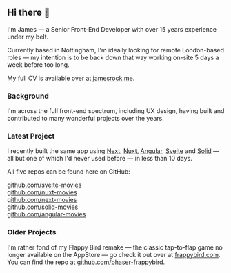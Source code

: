 ## Hi there 👋

I'm James — a Senior Front-End Developer with over 15 years experience under my belt. 

Currently based in Nottingham, I'm ideally looking for remote London-based roles — my intention is to be back down that way working on-site 5 days a week before too long.

My full CV is available over at [jamesrock.me](jamesrock.me). 

### Background

I'm across the full front-end spectrum, including UX design, having built and contributed to many wonderful projects over the years.

### Latest Project

I recently built the same app using [Next](https://nextjs.org), [Nuxt](https://nuxt.com), [Angular](https://angular.dev), [Svelte](https://svelte.dev) and [Solid](https://docs.solidjs.com) — all but one of which I'd never used before — in less than 10 days. 

All five repos can be found here on GitHub:

[github.com/svelte-movies](https://github.com/jamesrock/svelte-movies)  
[github.com/nuxt-movies](https://github.com/jamesrock/nuxt-movies)  
[github.com/next-movies](https://github.com/jamesrock/nextjs-movies)  
[github.com/solid-movies](https://github.com/jamesrock/solid-movies)  
[github.com/angular-movies](https://github.com/jamesrock/angular-movies)  

### Older Projects

I'm rather fond of my Flappy Bird remake — the classic tap-to-flap game no longer available on the AppStore — go check it out over at [frappybird.com](https://frappybird.com). You can find the repo at [github.com/phaser-frappybird](https://github.com/jamesrock/phaser-frappybird).

<!--
**jamesrock/jamesrock** is a ✨ _special_ ✨ repository because its `README.md` (this file) appears on your GitHub profile.

Here are some ideas to get you started:

- 🔭 I’m currently working on ...
- 🌱 I’m currently learning ...
- 👯 I’m looking to collaborate on ...
- 🤔 I’m looking for help with ...
- 💬 Ask me about ...
- 📫 How to reach me: ...
- 😄 Pronouns: ...
- ⚡ Fun fact: ...
-->
